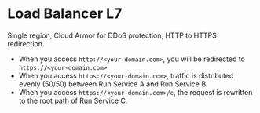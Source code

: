# Load Balancer L7

Single region, Cloud Armor for DDoS protection, HTTP to HTTPS redirection.

- When you access `http://<your-domain.com>`, you will be redirected to `https://<your-domain.com>`.
- When you access `https://<your-domain.com>`, traffic is distributed evenly (50/50) between Run Service A and Run Service B.
- When you access `https://<your-domain.com>/c`, the request is rewritten to the root path of Run Service C.
